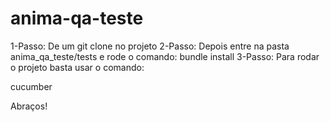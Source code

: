# anima-qa-teste

1-Passo:
De um git clone no projeto
2-Passo:
Depois entre na pasta anima_qa_teste/tests e rode o comando:
bundle install
3-Passo:
Para rodar o projeto basta usar o comando:

cucumber

Abraços!
